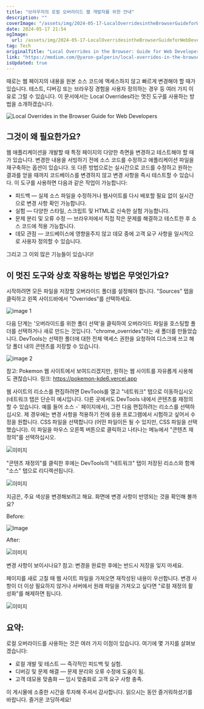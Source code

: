 ```yaml
---
title: "브라우저의 로컬 오버라이드 웹 개발자를 위한 안내"
description: ""
coverImage: "/assets/img/2024-05-17-LocalOverridesintheBrowserGuideforWebDevelopers_0.png"
date: 2024-05-17 21:54
ogImage: 
  url: /assets/img/2024-05-17-LocalOverridesintheBrowserGuideforWebDevelopers_0.png
tag: Tech
originalTitle: "Local Overrides in the Browser: Guide for Web Developers"
link: "https://medium.com/@yaron-galperin/local-overrides-in-the-browser-guide-for-web-developers-aa5fb6b40476"
isUpdated: true
---
```





때로는 웹 페이지의 내용을 원본 소스 코드에 액세스하지 않고 빠르게 변경해야 할 때가 있습니다. 테스트, 디버깅 또는 브라우징 경험을 사용자 정의하는 경우 등 여러 가지 이유로 그럴 수 있습니다.
이 문서에서는 Local Overrides라는 멋진 도구를 사용하는 방법을 소개하겠습니다.

![Local Overrides in the Browser Guide for Web Developers](/assets/img/2024-05-17-LocalOverridesintheBrowserGuideforWebDevelopers_0.png)

## 그것이 왜 필요한가요?

웹 애플리케이션을 개발할 때 특정 페이지의 다양한 측면을 변경하고 테스트해야 할 때가 있습니다. 변경한 내용을 서빙하기 전에 소스 코드를 수정하고 애플리케이션 파일을 재구축하는 옵션이 있습니다. 또 다른 방법으로는 실시간으로 코드를 수정하고 원하는 결과를 얻을 때까지 코드베이스를 변경하지 않고 변경 사항을 즉시 테스트할 수 있습니다.
이 도구를 사용하면 다음과 같은 작업이 가능합니다:

<div class="content-ad"></div>

- 피드백 — 실제 소스 파일을 수정하거나 웹사이트를 다시 배포할 필요 없이 실시간으로 변경 사항 확인 가능합니다.
- 실험 — 다양한 스타일, 스크립트 및 HTML로 신속한 실험 가능합니다.
- 문제 분리 및 오류 수정 — 브라우저에서 직접 작은 문제를 해결하고 테스트한 후 소스 코드에 적용 가능합니다.
- 데모 관점 — 코드베이스에 영향을주지 않고 데모 중에 고객 요구 사항을 일시적으로 사용자 정의할 수 있습니다.

그리고 그 이외 많은 기능들이 있습니다!

## 이 멋진 도구와 상호 작용하는 방법은 무엇인가요?

시작하려면 모든 파일을 저장할 오버라이드 폴더를 설정해야 합니다. "Sources" 탭을 클릭하고 왼쪽 사이드바에서 "Overrides"를 선택하세요.

<div class="content-ad"></div>


![image 1](/assets/img/2024-05-17-LocalOverridesintheBrowserGuideforWebDevelopers_1.png)

다음 단계는 '오버라이드를 위한 폴더 선택'을 클릭하여 오버라이드 파일을 호스팅할 폴더를 선택하거나 새로 만드는 것입니다. "chrome_overrides"라는 새 폴더를 만들었습니다.
DevTools는 선택한 폴더에 대한 전체 액세스 권한을 요청하여 디스크에 쓰고 해당 폴더 내의 콘텐츠를 저장할 수 있습니다.

![image 2](/assets/img/2024-05-17-LocalOverridesintheBrowserGuideforWebDevelopers_2.png)

참고: Pokemon 웹 사이트에서 보여드리겠지만, 원하는 웹 사이트를 자유롭게 사용해도 괜찮습니다.
링크: https://pokemon-kde6.vercel.app


<div class="content-ad"></div>

웹 사이트의 리소스를 편집하려면 DevTools를 열고 "네트워크" 탭으로 이동하십시오 (네트워크 탭은 단순히 예시입니다. 다른 곳에서도 DevTools 내에서 콘텐츠를 재정의할 수 있습니다. 예를 들어 소스 -` 페이지에서), 그런 다음 편집하려는 리소스를 선택하십시오. 제 경우에는 변경 사항을 적용하기 전에 응용 프로그램에서 시험하고 싶어서 수정을 원합니다. CSS 파일을 선택합니다 (어떤 파일이든 될 수 있지만, CSS 파일을 선택했습니다). 이 파일을 마우스 오른쪽 버튼으로 클릭하고 나타나는 메뉴에서 "콘텐츠 재정의"를 선택하십시오.

![이미지](/assets/img/2024-05-17-LocalOverridesintheBrowserGuideforWebDevelopers_3.png)

"콘텐츠 재정의"를 클릭한 후에는 DevTools의 "네트워크" 탭이 저장된 리소스와 함께 "소스" 탭으로 리디렉션됩니다.

![이미지](/assets/img/2024-05-17-LocalOverridesintheBrowserGuideforWebDevelopers_4.png)

<div class="content-ad"></div>

지금은, 주요 색상을 변경해보려고 해요. 화면에 변경 사항이 반영되는 것을 확인해 볼까요?

Before:

![Image](/assets/img/2024-05-17-LocalOverridesintheBrowserGuideforWebDevelopers_5.png)

After:

<div class="content-ad"></div>


![이미지](/assets/img/2024-05-17-LocalOverridesintheBrowserGuideforWebDevelopers_6.png)

변경 사항이 보이시나요?
참고: 변경을 완료한 후에는 반드시 저장을 잊지 마세요.

페이지를 새로 고칠 때 웹 사이트 파일을 가져오면 재작성된 내용이 우선합니다. 변경 사항이 더 이상 필요하지 않거나 서버에서 원래 파일을 가져오고 싶다면 "로컬 재정의 활성화"를 해제하면 됩니다.

![이미지](/assets/img/2024-05-17-LocalOverridesintheBrowserGuideforWebDevelopers_7.png)

<div class="content-ad"></div>

## 요약:

로컬 오버라이드를 사용하는 것은 여러 가지 이점이 있습니다. 여기에 몇 가지를 살펴보겠습니다:

- 로컬 개발 및 테스트 — 즉각적인 피드백 및 실험.
- 디버깅 및 문제 해결 — 문제 분리와 오류 수정에 도움이 됨.
- 고객 데모용 맞춤화 — 임시 맞춤화로 고객 요구 사항 충족.

이 게시물에 소중한 시간을 투자해 주셔서 감사합니다. 읽으시는 동안 즐거워하셨기를 바랍니다.
즐거운 코딩하세요!